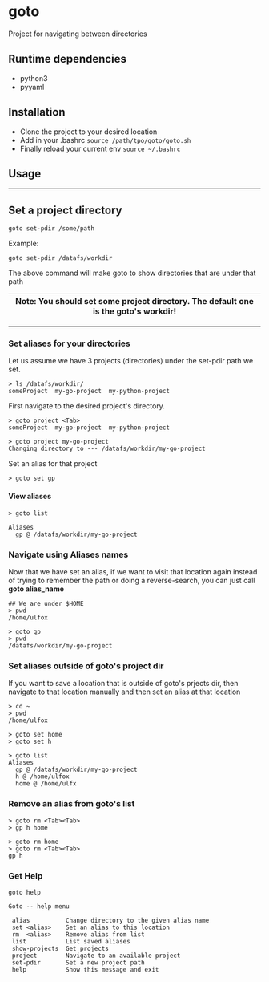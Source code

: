 # goto

Project for navigating between directories

## Runtime dependencies
- python3
- pyyaml

##  Installation

- Clone the project to your desired location
- Add in your .bashrc `source /path/tpo/goto/goto.sh`
- Finally reload your current env `source ~/.bashrc`

## Usage

---
## **Set a project directory**

    goto set-pdir /some/path

Example:

    goto set-pdir /datafs/workdir

The above command will make goto to show directories that are under that path

| Note: You should set some project directory. The default one is the goto's workdir! |
| --- |
---

### Set aliases for your directories

Let us assume we have 3 projects (directories) under the set-pdir path we set.

    > ls /datafs/workdir/
    someProject  my-go-project  my-python-project
    

First navigate to the desired project's directory.

    > goto project <Tab>
    someProject  my-go-project  my-python-project

    > goto project my-go-project
    Changing directory to --- /datafs/workdir/my-go-project

Set an alias for that project

    > goto set gp

#### View aliases

    > goto list

    Aliases
      gp @ /datafs/workdir/my-go-project

### Navigate using Aliases names

Now that we have set an alias, if we want to visit that location again instead of trying to 
remember the path or doing a reverse-search, you can just call **goto alias_name**

    ## We are under $HOME
    > pwd
    /home/ulfox

    > goto gp
    > pwd
    /datafs/workdir/my-go-project

### Set aliases outside of goto's project dir

If you want to save a location that is outside of goto's prjects dir, then navigate to that location manually
and then set an alias at that location

    > cd ~
    > pwd
    /home/ulfox

    > goto set home
    > goto set h

    > goto list
    Aliases
      gp @ /datafs/workdir/my-go-project
      h @ /home/ulfox
      home @ /home/ulfx

### Remove an alias from goto's list

    > goto rm <Tab><Tab>
    > gp h home

    > goto rm home
    > goto rm <Tab><Tab>
    gp h

### Get Help

    goto help

    Goto -- help menu
    
     alias          Change directory to the given alias name
     set <alias>    Set an alias to this location
     rm  <alias>    Remove alias from list
     list           List saved aliases
     show-projects  Get projects
     project        Navigate to an available project
     set-pdir       Set a new project path
     help           Show this message and exit

